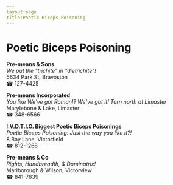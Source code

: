 ```yaml
---
layout:page
title:Poetic Biceps Poisoning
---
```

# Poetic Biceps Poisoning

**Pre-means & Sons**  
_We put the "trichite" in "dietrichite"!_  
5634 Park St, Bravoston  
☎ 127-4425



**Pre-means Incorporated**  
_You like We've got Roman!? We've got it! 
Turn north at Limaster_  
Marylebone & Lake, Limaster  
☎ 348-6566



**I.V.D.T.I.O. Biggest Poetic Biceps Poisonings**  
_Poetic Biceps Poisoning: Just the way you like it?!_  
8 Bay Lane, Victorfield  
☎ 812-1268



**Pre-means & Co**  
_Rights, Handbreadth, & Dominatrix!_  
Marlborough & Wilson, Victorview  
☎ 841-7839



